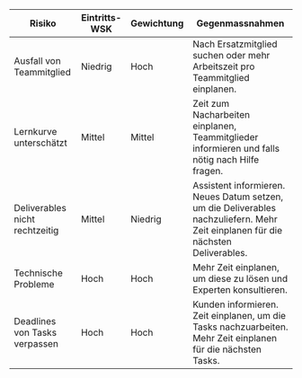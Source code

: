 | Risiko                         | Eintritts-WSK | Gewichtung | Gegenmassnahmen                                              |
| ------------------------------ | ------------- | ---------- | ------------------------------------------------------------ |
| Ausfall von Teammitglied       | Niedrig       | Hoch       | Nach Ersatzmitglied suchen oder mehr Arbeitszeit pro Teammitglied einplanen. |
| Lernkurve unterschätzt         | Mittel        | Mittel     | Zeit zum Nacharbeiten einplanen, Teammitglieder informieren und falls nötig nach Hilfe fragen. |
| Deliverables nicht rechtzeitig | Mittel        | Niedrig    | Assistent informieren. Neues Datum setzen, um die Deliverables nachzuliefern. Mehr Zeit einplanen für die nächsten Deliverables. |
| Technische Probleme            | Hoch          | Hoch       | Mehr Zeit einplanen, um diese zu lösen und Experten konsultieren. |
| Deadlines von Tasks verpassen  | Hoch          | Hoch       | Kunden informieren. Zeit einplanen, um die Tasks nachzuarbeiten. Mehr Zeit einplanen für die nächsten Tasks. |

